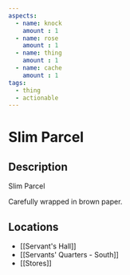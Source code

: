 ```yaml
---
aspects: 
  - name: knock
    amount : 1
  - name: rose
    amount : 1
  - name: thing
    amount : 1
  - name: cache
    amount : 1
tags:
  - thing
  - actionable
---
```


# Slim Parcel

## Description
Slim Parcel

Carefully wrapped in brown paper.
## Locations
- [[Servant's Hall]]
- [[Servants' Quarters - South]]
- [[Stores]]